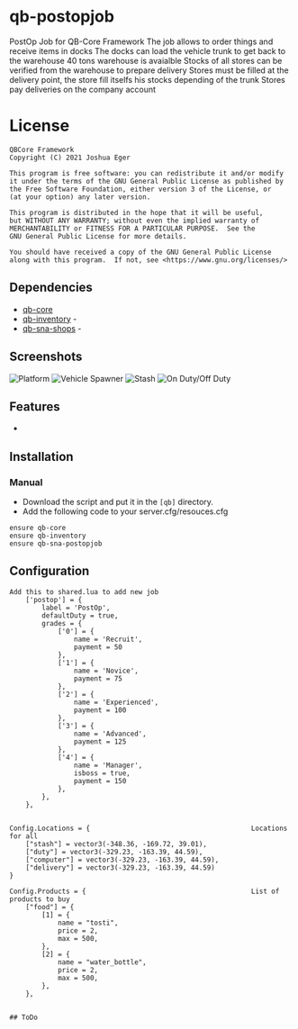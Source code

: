 # qb-postopjob
PostOp Job for QB-Core Framework
The job allows to order things and receive items in docks
The docks can load the vehicle trunk to get back to the warehouse
40 tons warehouse is avaialble
Stocks of all stores can be verified from the warehouse to prepare delivery
Stores must be filled at the delivery point, the store fill itselfs his stocks depending of the trunk
Stores pay deliveries on the company account

# License

    QBCore Framework
    Copyright (C) 2021 Joshua Eger

    This program is free software: you can redistribute it and/or modify
    it under the terms of the GNU General Public License as published by
    the Free Software Foundation, either version 3 of the License, or
    (at your option) any later version.

    This program is distributed in the hope that it will be useful,
    but WITHOUT ANY WARRANTY; without even the implied warranty of
    MERCHANTABILITY or FITNESS FOR A PARTICULAR PURPOSE.  See the
    GNU General Public License for more details.

    You should have received a copy of the GNU General Public License
    along with this program.  If not, see <https://www.gnu.org/licenses/>


## Dependencies
- [qb-core](https://github.com/qbcore-framework/qb-core)
- [qb-inventory](https://github.com/qbcore-framework/qb-inventory) - 
- [qb-sna-shops](https://github.com/Sna-aaa/qb-sna-shops) - 

## Screenshots
![Platform](https://imgur.com/KzmXIaY.png)
![Vehicle Spawner](https://imgur.com/bDYiFoG.png)
![Stash](https://imgur.com/8fvy9FA.png)
![On Duty/Off Duty](https://i.imgur.com/CM34EsL.png)

## Features
- 

## Installation
### Manual
- Download the script and put it in the `[qb]` directory.
- Add the following code to your server.cfg/resouces.cfg
```
ensure qb-core
ensure qb-inventory
ensure qb-sna-postopjob
```

## Configuration
```
Add this to shared.lua to add new job
	['postop'] = {
		label = 'PostOp',
		defaultDuty = true,
		grades = {
            ['0'] = {
                name = 'Recruit',
                payment = 50
            },
			['1'] = {
                name = 'Novice',
                payment = 75
            },
			['2'] = {
                name = 'Experienced',
                payment = 100
            },
			['3'] = {
                name = 'Advanced',
                payment = 125
            },
			['4'] = {
                name = 'Manager',
				isboss = true,
                payment = 150
            },
        },
	},


Config.Locations = {                                        Locations for all
    ["stash"] = vector3(-348.36, -169.72, 39.01),         
    ["duty"] = vector3(-329.23, -163.39, 44.59),        
    ["computer"] = vector3(-329.23, -163.39, 44.59),
    ["delivery"] = vector3(-329.23, -163.39, 44.59)
}

Config.Products = {                                         List of products to buy
    ["food"] = {
        [1] = {
            name = "tosti",
            price = 2,
            max = 500,
        },
        [2] = {
            name = "water_bottle",
            price = 2,
            max = 500,
        },
    },


## ToDo
```




